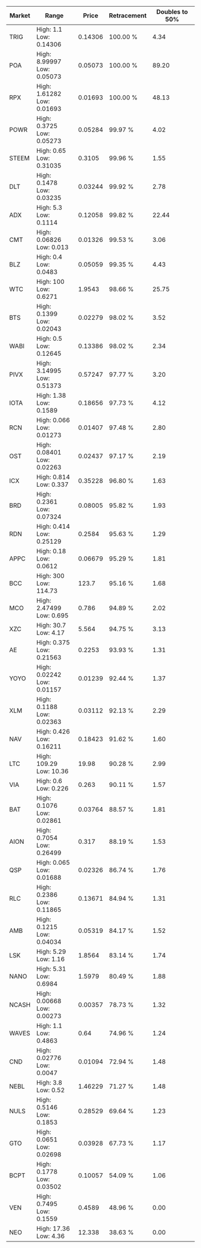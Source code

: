 | Market | Range | Price| Retracement | Doubles to 50% |
| --- | --- | --- | --- | --- |
| TRIG | High: 1.1<br />Low: 0.14306 | 0.14306 | 100.00 % | 4.34 |
| POA | High: 8.99997<br />Low: 0.05073 | 0.05073 | 100.00 % | 89.20 |
| RPX | High: 1.61282<br />Low: 0.01693 | 0.01693 | 100.00 % | 48.13 |
| POWR | High: 0.3725<br />Low: 0.05273 | 0.05284 | 99.97 % | 4.02 |
| STEEM | High: 0.65<br />Low: 0.31035 | 0.3105 | 99.96 % | 1.55 |
| DLT | High: 0.1478<br />Low: 0.03235 | 0.03244 | 99.92 % | 2.78 |
| ADX | High: 5.3<br />Low: 0.1114 | 0.12058 | 99.82 % | 22.44 |
| CMT | High: 0.06826<br />Low: 0.013 | 0.01326 | 99.53 % | 3.06 |
| BLZ | High: 0.4<br />Low: 0.0483 | 0.05059 | 99.35 % | 4.43 |
| WTC | High: 100<br />Low: 0.6271 | 1.9543 | 98.66 % | 25.75 |
| BTS | High: 0.1399<br />Low: 0.02043 | 0.02279 | 98.02 % | 3.52 |
| WABI | High: 0.5<br />Low: 0.12645 | 0.13386 | 98.02 % | 2.34 |
| PIVX | High: 3.14995<br />Low: 0.51373 | 0.57247 | 97.77 % | 3.20 |
| IOTA | High: 1.38<br />Low: 0.1589 | 0.18656 | 97.73 % | 4.12 |
| RCN | High: 0.066<br />Low: 0.01273 | 0.01407 | 97.48 % | 2.80 |
| OST | High: 0.08401<br />Low: 0.02263 | 0.02437 | 97.17 % | 2.19 |
| ICX | High: 0.814<br />Low: 0.337 | 0.35228 | 96.80 % | 1.63 |
| BRD | High: 0.2361<br />Low: 0.07324 | 0.08005 | 95.82 % | 1.93 |
| RDN | High: 0.414<br />Low: 0.25129 | 0.2584 | 95.63 % | 1.29 |
| APPC | High: 0.18<br />Low: 0.0612 | 0.06679 | 95.29 % | 1.81 |
| BCC | High: 300<br />Low: 114.73 | 123.7 | 95.16 % | 1.68 |
| MCO | High: 2.47499<br />Low: 0.695 | 0.786 | 94.89 % | 2.02 |
| XZC | High: 30.7<br />Low: 4.17 | 5.564 | 94.75 % | 3.13 |
| AE | High: 0.375<br />Low: 0.21563 | 0.2253 | 93.93 % | 1.31 |
| YOYO | High: 0.02242<br />Low: 0.01157 | 0.01239 | 92.44 % | 1.37 |
| XLM | High: 0.1188<br />Low: 0.02363 | 0.03112 | 92.13 % | 2.29 |
| NAV | High: 0.426<br />Low: 0.16211 | 0.18423 | 91.62 % | 1.60 |
| LTC | High: 109.29<br />Low: 10.36 | 19.98 | 90.28 % | 2.99 |
| VIA | High: 0.6<br />Low: 0.226 | 0.263 | 90.11 % | 1.57 |
| BAT | High: 0.1076<br />Low: 0.02861 | 0.03764 | 88.57 % | 1.81 |
| AION | High: 0.7054<br />Low: 0.26499 | 0.317 | 88.19 % | 1.53 |
| QSP | High: 0.065<br />Low: 0.01688 | 0.02326 | 86.74 % | 1.76 |
| RLC | High: 0.2386<br />Low: 0.11865 | 0.13671 | 84.94 % | 1.31 |
| AMB | High: 0.1215<br />Low: 0.04034 | 0.05319 | 84.17 % | 1.52 |
| LSK | High: 5.29<br />Low: 1.16 | 1.8564 | 83.14 % | 1.74 |
| NANO | High: 5.31<br />Low: 0.6984 | 1.5979 | 80.49 % | 1.88 |
| NCASH | High: 0.00668<br />Low: 0.00273 | 0.00357 | 78.73 % | 1.32 |
| WAVES | High: 1.1<br />Low: 0.4863 | 0.64 | 74.96 % | 1.24 |
| CND | High: 0.02776<br />Low: 0.0047 | 0.01094 | 72.94 % | 1.48 |
| NEBL | High: 3.8<br />Low: 0.52 | 1.46229 | 71.27 % | 1.48 |
| NULS | High: 0.5146<br />Low: 0.1853 | 0.28529 | 69.64 % | 1.23 |
| GTO | High: 0.0651<br />Low: 0.02698 | 0.03928 | 67.73 % | 1.17 |
| BCPT | High: 0.1778<br />Low: 0.03502 | 0.10057 | 54.09 % | 1.06 |
| VEN | High: 0.7495<br />Low: 0.1559 | 0.4589 | 48.96 % | 0.00 |
| NEO | High: 17.36<br />Low: 4.36 | 12.338 | 38.63 % | 0.00 |

